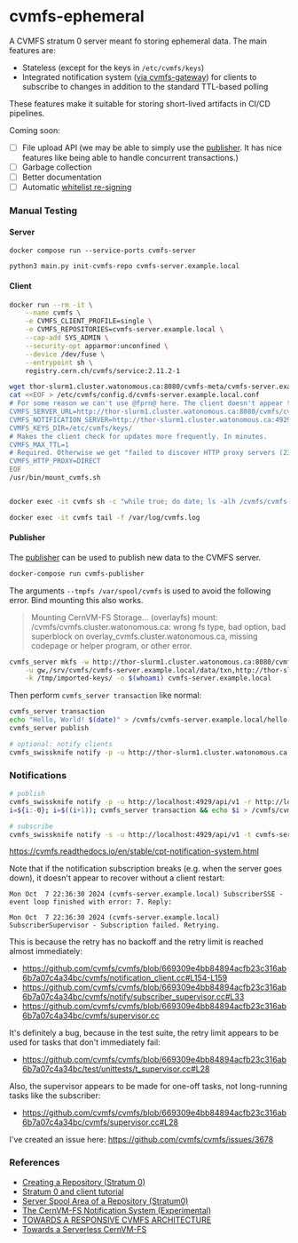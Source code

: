 # cvmfs-ephemeral

A CVMFS stratum 0 server meant fo storing ephemeral data. The main features are:
- Stateless (except for the keys in `/etc/cvmfs/keys`)
- Integrated notification system ([via cvmfs-gateway](https://cvmfs.readthedocs.io/en/stable/cpt-notification-system.html)) for clients to subscribe to changes in addition to the standard TTL-based polling

These features make it suitable for storing short-lived artifacts in CI/CD pipelines.

Coming soon:
- [ ] File upload API (we may be able to simply use the [publisher](https://cvmfs.readthedocs.io/en/stable/cpt-repository-gateway.html#publisher-configuration). It has nice features like being able to handle concurrent transactions.)
- [ ] Garbage collection
- [ ] Better documentation
- [ ] Automatic [whitelist re-signing](https://cvmfs.readthedocs.io/en/stable/apx-security.html#signature-details)

### Manual Testing

#### Server

```
docker compose run --service-ports cvmfs-server

python3 main.py init-cvmfs-repo cvmfs-server.example.local
```

#### Client

```bash
docker run --rm -it \
    --name cvmfs \
    -e CVMFS_CLIENT_PROFILE=single \
    -e CVMFS_REPOSITORIES=cvmfs-server.example.local \
    --cap-add SYS_ADMIN \
    --security-opt apparmor:unconfined \
    --device /dev/fuse \
    --entrypoint sh \
    registry.cern.ch/cvmfs/service:2.11.2-1

wget thor-slurm1.cluster.watonomous.ca:8080/cvmfs-meta/cvmfs-server.example.local.pub -O /etc/cvmfs/keys/cvmfs-server.example.local.pub
cat <<EOF > /etc/cvmfs/config.d/cvmfs-server.example.local.conf
# For some reason we can't use @fprn@ here. The client doesn't appear to do the substitution.
CVMFS_SERVER_URL=http://thor-slurm1.cluster.watonomous.ca:8080/cvmfs/cvmfs-server.example.local
CVMFS_NOTIFICATION_SERVER=http://thor-slurm1.cluster.watonomous.ca:4929/api/v1
CVMFS_KEYS_DIR=/etc/cvmfs/keys/
# Makes the client check for updates more frequently. In minutes.
CVMFS_MAX_TTL=1
# Required. Otherwise we get "failed to discover HTTP proxy servers (23 - proxy auto-discovery failed)" on our custom cvmfs-server.
CVMFS_HTTP_PROXY=DIRECT
EOF
/usr/bin/mount_cvmfs.sh


docker exec -it cvmfs sh -c "while true; do date; ls -alh /cvmfs/cvmfs-server.example.local; sleep 5; done"

docker exec -it cvmfs tail -f /var/log/cvmfs.log
```

#### Publisher

The [publisher](https://cvmfs.readthedocs.io/en/stable/cpt-repository-gateway.html#publisher-configuration) can be used to publish new data to the CVMFS server.

```bash
docker-compose run cvmfs-publisher
```

The arguments `--tmpfs /var/spool/cvmfs` is used to avoid the following error. Bind mounting this also works.
> Mounting CernVM-FS Storage... (overlayfs) mount: /cvmfs/cvmfs.cluster.watonomous.ca: wrong fs type, bad option, bad superblock on overlay_cvmfs.cluster.watonomous.ca, missing codepage or helper program, or other error.

```bash
cvmfs_server mkfs -w http://thor-slurm1.cluster.watonomous.ca:8080/cvmfs/cvmfs-server.example.local \
    -u gw,/srv/cvmfs/cvmfs-server.example.local/data/txn,http://thor-slurm1.cluster.watonomous.ca:4929/api/v1 \
    -k /tmp/imported-keys/ -o $(whoami) cvmfs-server.example.local
```

Then perform `cvmfs_server transaction` like normal:

```bash
cvmfs_server transaction
echo "Hello, World! $(date)" > /cvmfs/cvmfs-server.example.local/hello-$(date +%s).txt
cvmfs_server publish

# optional: notify clients
cvmfs_swissknife notify -p -u http://thor-slurm1.cluster.watonomous.ca:4929/api/v1 -r http://thor-slurm1.cluster.watonomous.ca:8080/cvmfs/cvmfs-server.example.local
```


### Notifications

```bash
# publish
cvmfs_swissknife notify -p -u http://localhost:4929/api/v1 -r http://localhost/cvmfs/cvmfs-server.example.local
i=${i:-0}; i=$((i+1)); cvmfs_server transaction && echo $i > /cvmfs/cvmfs-server.example.local/test-$i.txt && cvmfs_server publish && cvmfs_swissknife notify -p -u http://localhost:4929/api/v1 -r http://localhost/cvmfs/cvmfs-server.example.local && echo "Published $i"

# subscribe
cvmfs_swissknife notify -s -u http://localhost:4929/api/v1 -t cvmfs-server.example.local -c
```

https://cvmfs.readthedocs.io/en/stable/cpt-notification-system.html

Note that if the notification subscription breaks (e.g. when the server goes down), it doesn't appear to recover without a client restart:

```
Mon Oct  7 22:36:30 2024 (cvmfs-server.example.local) SubscriberSSE - event loop finished with error: 7. Reply:

Mon Oct  7 22:36:30 2024 (cvmfs-server.example.local) SubscriberSupervisor - Subscription failed. Retrying.
```

This is because the retry has no backoff and the retry limit is reached almost immediately:
- https://github.com/cvmfs/cvmfs/blob/669309e4bb84894acfb23c316ab6b7a07c4a34bc/cvmfs/notification_client.cc#L154-L159
- https://github.com/cvmfs/cvmfs/blob/669309e4bb84894acfb23c316ab6b7a07c4a34bc/cvmfs/notify/subscriber_supervisor.cc#L33
- https://github.com/cvmfs/cvmfs/blob/669309e4bb84894acfb23c316ab6b7a07c4a34bc/cvmfs/supervisor.cc

It's definitely a bug, because in the test suite, the retry limit appears to be used for tasks that don't immediately fail:
- https://github.com/cvmfs/cvmfs/blob/669309e4bb84894acfb23c316ab6b7a07c4a34bc/test/unittests/t_supervisor.cc#L28

Also, the supervisor appears to be made for one-off tasks, not long-running tasks like the subscriber:
- https://github.com/cvmfs/cvmfs/blob/669309e4bb84894acfb23c316ab6b7a07c4a34bc/cvmfs/supervisor.cc#L28

I've created an issue here: https://github.com/cvmfs/cvmfs/issues/3678


### References
- [Creating a Repository (Stratum 0)](https://cvmfs.readthedocs.io/en/stable/cpt-repo.html)
- [Stratum 0 and client tutorial](https://cvmfs-contrib.github.io/cvmfs-tutorial-2021/02_stratum0_client/)
- [Server Spool Area of a Repository (Stratum0)](https://cvmfs.readthedocs.io/en/stable/apx-serverinfra.html#server-spool-area-of-a-repository-stratum0)
- [The CernVM-FS Notification System (Experimental)](https://cvmfs.readthedocs.io/en/stable/cpt-notification-system.html)
- [TOWARDS A RESPONSIVE CVMFS ARCHITECTURE](https://indico.cern.ch/event/587955/contributions/2937405/attachments/1682388/2703315/radu_popescu_chep_2018.pdf)
- [Towards a Serverless CernVM-FS](https://indico.cern.ch/event/587955/contributions/3012720/attachments/1685212/2711599/cvmfs-chep18.pdf)
